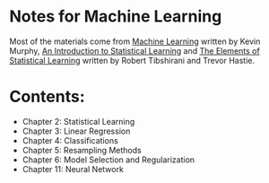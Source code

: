 # Notes for Machine Learning
  
Most of the materials come from [Machine Learning](https://mitpress.mit.edu/books/machine-learning-0) written by Kevin Murphy, [An Introduction to Statistical Learning](http://www-bcf.usc.edu/~gareth/ISL/) and [The Elements of Statistical Learning](https://statweb.stanford.edu/~tibs/ElemStatLearn/) written by Robert Tibshirani and Trevor Hastie.  

# Contents:

* Chapter 2: Statistical Learning
* Chapter 3: Linear Regression
* Chapter 4: Classifications
* Chapter 5: Resampling Methods
* Chapter 6: Model Selection and Regularization
* Chapter 11: Neural Network


